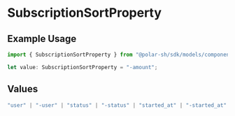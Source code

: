 # SubscriptionSortProperty

## Example Usage

```typescript
import { SubscriptionSortProperty } from "@polar-sh/sdk/models/components";

let value: SubscriptionSortProperty = "-amount";
```

## Values

```typescript
"user" | "-user" | "status" | "-status" | "started_at" | "-started_at" | "current_period_end" | "-current_period_end" | "amount" | "-amount" | "product" | "-product"
```